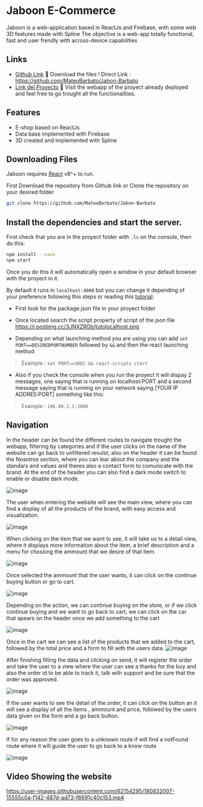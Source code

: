 # Jaboon E-Commerce  

Jaboon is a web-application based in ReactJs and Firebase, with some web 3D features made with Spline
The objective is a web-app totally functional, fast and user frendly with across-device capabilities



## Links
- [Github Link](https://github.com/MateoBarbato/Jabon-Barbato) 👀
    Download the files ! 
    Direct Link : https://github.com/MateoBarbato/Jabon-Barbato 
- [Link del Proyecto](https://jabon-barbato.vercel.app)  👀
  Visit the webapp of the proyect already deployed and feel free to go trought all the functionalities.



## Features

- E-shop based on ReactJs
- Data base implemented with Firebase
- 3D created and implemented with Spline


## Downloading Files

Jaboon requires [React](https://reactjs.org) v8^+ to run.

First Download the repository from Github link or
Clone the repository on your desired folder
```sh
git clone https://github.com/MateoBarbato/Jabon-Barbato
```

## Install the dependencies and start the server.
First check that you are in the proyect folder with ```.ls``` on the console, then do this:

```sh
npm install --save
npm start
```

Once you do this it will automatically open a window in your default browser with the proyect in it.

By default it runs in ```localhost:4000``` but you can change it depending of your preference following this steps  or reading this [tutorial](https://devdojo.com/howtoubuntu/how-to-change-reactjs-localhost-port):

- First look for the package.json file in your proyect folder

- Once located search the script property of script of the json file
    https://i.postimg.cc/3JNXZRGb/tutolocalhost.png

- Depending on what launching method you are using you can add ```set PORT==DESIREDPORTNUMBER``` followed by ```&&```
and then the react launching method
>Example : `set PORT==3002 && react-scripts start`
- Also if you check the console when you run the proyect it will dispay 2 messages, one saying that is running on localhost:PORT and a second message saying that is running on your network saying [YOUR IP ADDRES:PORT] something like this:
>Example :  `196.69.1.1:3000`

## Navigation

In the header can be found the different routes to navigate trought the webapp, filtering by categories and if the user clicks on the name of the website can go back to unfiltered resulst; also on the header it can be found the Nosotros section, where you can lear about the company and the standars and values and theres also a contact form to comunicate with the brand.
At the end of the header you can also find a dark mode switch to enable or disable dark mode.

![image](https://user-images.githubusercontent.com/62154295/180803211-0f5617ec-d406-43f7-8975-55980a5a2ad9.png)



The user when entering the website will see the main view, where you can find a display of all the products of the brand, with easy access and visualization.

![image](https://user-images.githubusercontent.com/62154295/180802554-0954f9ce-953a-41ed-8917-ff36b70e8e6a.png)



When clicking on the item that we want to see, it will take us to a detail view, where it displays more information about the item, a brief description and a menu for chossing the ammount that we desire of that item.

![image](https://user-images.githubusercontent.com/62154295/180802783-2d1aa6e8-d7e6-4812-84ee-f37344f31af9.png)




Once selected the ammount that the user wants, it can click on the continue buying button or go to cart.

![image](https://user-images.githubusercontent.com/62154295/180803527-dc3b45de-4440-4c2d-ba55-c70d8e1417a8.png)



Depending on the action, we can continue buying on the store, or if we click continue buying and we want to go back to cart, we can click on the car that apears on the header once we add something to the cart

![image](https://user-images.githubusercontent.com/62154295/180804257-2c1db634-2ff3-4d52-9a3b-9d4db9d782e0.png)



Once in the cart we can see a list of the products that we added to the cart, followed by the total price and a form to fill with the users data.
![image](https://user-images.githubusercontent.com/62154295/180804481-c5184dcd-a3a3-48f9-abad-caeb8449f3e1.png)



After finishing filling the data and clicking on send, it will register the order and take the user to a view where the user can see a thanks for the buy and also the order id to be able to track it, talk with support and be sure that the order was approved.

![image](https://user-images.githubusercontent.com/62154295/180804755-abd71bac-f3d2-44e5-b61a-9d201f36d185.png)



If the user wants to see the detail of the order, it can click on the button an it will see a display of all the items , ammount and price, followed by the users data given on the form and a go back button.

![image](https://user-images.githubusercontent.com/62154295/180806911-40b8e414-d926-4e79-b9a4-638a7f70029f.png)



If for any reason the user goes to a unknown route if will find a notFound route where it will guide the user to go back to a know route

![image](https://user-images.githubusercontent.com/62154295/180807191-2cdad4a0-4aac-40e2-a050-b148672ca18c.png)


## Video Showing the website 

https://user-images.githubusercontent.com/62154295/180832007-15555c0a-f142-487d-ad73-f6691c40c153.mp4







